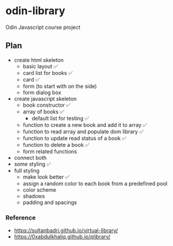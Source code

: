 # odin-library
Odin Javascript course project


## Plan
- create html skeleton
    - basic layout ✅
    - card list for books ✅
    - card ✅
    - form (to start with on the side)
    - form dialog box
- create javascript skeleton
    - book constructor ✅
    - array of books ✅
        - default list for testing ✅
    - function to create a new book and add it to array ✅
    - function to read array and populate dom library ✅
    - function to update read status of a book ✅
    - function to delete a book ✅
    - form related functions
- connect both
- some styling ✅
- full styling
    - make look better ✅
    - assign a random color to each book from a predefined pool
    - color scheme
    - shadows
    - padding and spacings
    

### Reference
- https://sultanbadri.github.io/virtual-library/
- https://0xabdulkhaliq.github.io/plibrary/
